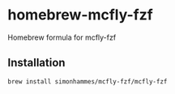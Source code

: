 # homebrew-mcfly-fzf

Homebrew formula for mcfly-fzf

## Installation

```shell
brew install simonhammes/mcfly-fzf/mcfly-fzf
```
